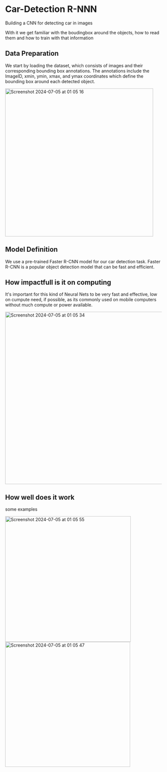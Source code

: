 # Car-Detection R-NNN

Building a CNN for detecting car in images

With it we get familiar with the boudingbox around the objects, how to read them and how to train with that information

## Data Preparation

We start by loading the dataset, which consists of images and their corresponding bounding box annotations. The annotations include the ImageID, xmin, ymin, xmax, and ymax coordinates which define the bounding box around each detected object.

<img width="476" alt="Screenshot 2024-07-05 at 01 05 16" src="https://github.com/vtortega/Car-Detection/assets/112141870/113f18bd-4d85-432b-8db4-2fe1ab53f9fe">

## Model Definition

We use a pre-trained Faster R-CNN model for our car detection task. Faster R-CNN is a popular object detection model that can be fast and efficient.

## How impactfull is it on computing

It's important for this kind of Neural Nets to be very fast and effective, low on cumpute need, if possible, as its commonly used on mobile computers without much compute or power available.

<img width="554" alt="Screenshot 2024-07-05 at 01 05 34" src="https://github.com/vtortega/Car-Detection/assets/112141870/8d378197-e7b4-4fac-9b9a-fe6411a0fb52">

## How well does it work
some examples

<img width="404" alt="Screenshot 2024-07-05 at 01 05 55" src="https://github.com/vtortega/Car-Detection/assets/112141870/abd0cd5c-9d6f-4c9c-b89d-558d980d0228">



<img width="402" alt="Screenshot 2024-07-05 at 01 05 47" src="https://github.com/vtortega/Car-Detection/assets/112141870/7b0c00a2-6ebf-423d-8720-937725808d70">


